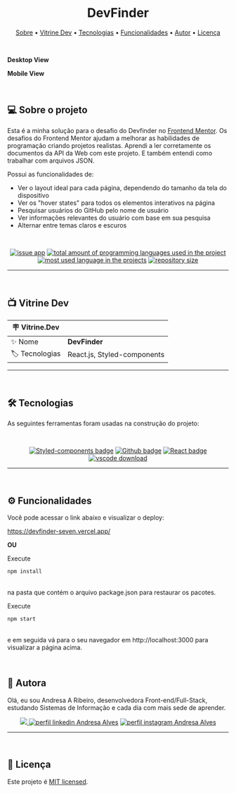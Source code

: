 <h1 align="center"> 
	 DevFinder
</h1>

<p align="center">
 <a href="#-sobre-o-projeto">Sobre</a> •
 <a href="#-vitrine-dev">Vitrine Dev</a> •
 <a href="#-tecnologias">Tecnologias</a> •
 <a href="#-funcionalidades">Funcionalidades</a> •
 <a href="#-autor">Autor</a> • 
 <a href="#-licença">Licença</a>
</p>

&nbsp;

**Desktop View**

**Mobile View** <br/>


&nbsp;
<a id="-sobre-o-projeto"></a>

## 💻 Sobre o projeto

Esta é a minha solução para o desafio do Devfinder no [Frontend Mentor](https://www.frontendmentor.io/challenges/github-user-search-app-Q09YOgaH6). Os desafios do Frontend Mentor ajudam a melhorar as habilidades de programação criando projetos realistas.
Aprendi a ler corretamente os documentos da API da Web com este projeto. E também entendi como trabalhar com arquivos JSON.


Possui as funcionalidades de:

- Ver o layout ideal para cada página, dependendo do tamanho da tela do dispositivo
- Ver os "hover states" para todos os elementos interativos na página
- Pesquisar usuários do GitHub pelo nome de usuário
- Ver informações relevantes do usuário com base em sua pesquisa
- Alternar entre temas claros e escuros

&nbsp;

<p align="center">
  <a href="https://github.com/Andresa-Alves-Ribeiro/devfinder/issues"><img src="https://img.shields.io/github/issues/Andresa-Alves-Ribeiro/devfinder" alt="issue app" /></a>
  <a href="https://github.com/Andresa-Alves-Ribeiro/devfinder"><img src="https://img.shields.io/github/languages/count/Andresa-Alves-Ribeiro/devfinder" alt="total amount of programming languages used in the project" /></a>
  <a href="https://github.com/Andresa-Alves-Ribeiro/devfinder"><img src="https://img.shields.io/github/languages/top/Andresa-Alves-Ribeiro/devfinder" alt="most used language in the projects" /></a>
  <a href="https://github.com/Andresa-Alves-Ribeiro/devfinder"><img src="https://img.shields.io/github/repo-size/Andresa-Alves-Ribeiro/devfinder" alt="repository size" /></a>
<p>

---

&nbsp;
<a id="-vitrine-dev"></a>

## 📺 Vitrine Dev

| :placard: Vitrine.Dev |                                                                                                                                                    |
| --------------------- | -------------------------------------------------------------------------------------------------------------------------------------------------- |
| :sparkles: Nome       | **DevFinder**                                                  |
| :label: Tecnologias   | React.js, Styled-components |

---

&nbsp;
<a id="-tecnologias"></a>

## 🛠 Tecnologias

As seguintes ferramentas foram usadas na construção do projeto:

&nbsp;

<p align="center">
  <a href= "https://www.styled-components.com/"><img alt="Styled-components badge" src="https://img.shields.io/static/v1?logoWidth=15&logoColor=FFC0CB&logo=styled-components&label=Style&message=Styled-Components&color=FFC0CB"></a>
  <a href= "https://docs.github.com/en/rest?apiVersion=2022-11-28"><img alt="Github badge" src="https://img.shields.io/static/v1?logoWidth=15&logoColor=3178c6&logo=github&label=Language&message=Github API&color=3178c6"></a>
  <a href= "https://reactjs.org/"><img alt="React badge" src="https://img.shields.io/static/v1?logoWidth=15&logoColor=61dafb&logo=geolocation&label=Framework&message=IP Geolocation&color=61dafb"></a>
  <a href= "https://code.visualstudio.com/download"><img alt="vscode download" src="https://img.shields.io/static/v1?logoWidth=15&logoColor=007ACC&logo=Visual Studio Code&label=IDE&message=Visual Studio Code&color=007ACC"></a>
</p>

---


&nbsp;
<a id="-funcionalidades"></a>

## ⚙️ Funcionalidades

Você pode acessar o link abaixo e visualizar o deploy:

https://devfinder-seven.vercel.app/

**OU**

Execute </br>
```bash
npm install
```
</br>
na pasta que contém o arquivo package.json para restaurar os pacotes. </br>

Execute
```bash
npm start
```
</br>
e em seguida vá para o seu navegador em http://localhost:3000 para visualizar a página acima.

&nbsp;
<a id="-autor"></a>

## 🦸 Autora

Olá, eu sou Andresa A Ribeiro, desenvolvedora Front-end/Full-Stack, estudando Sistemas de Informação e cada dia com mais sede de aprender.

<p align="center">
  <a href="mailto:andresa_15ga@hotmail.com"><img src="https://img.shields.io/static/v1?logoWidth=15&logoColor=ff69b4&logo=gmail&label=Outlook&message=andresa_15ga@hotmail.com&color=ff69b4" target="_blank">
  <a href= "https://www.linkedin.com/in/andresa-alves-ribeiro/"><img alt="perfil linkedin Andresa Alves" src="https://img.shields.io/static/v1?logoWidth=15&logoColor=0A66C2&logo=LinkedIn&label=LinkedIn&message=andresa-alves-ribeiro&color=0A66C2"></a>
  <a href= "https://www.instagram.com/dresa.alves/"><img alt="perfil instagram Andresa Alves" src="https://img.shields.io/static/v1?logoWidth=15&logoColor=E4405F&logo=Instagram&label=Instagram&message=@dresa.alves&color=E4405F"></a>
</p>

---

&nbsp;
<a id="-licença"></a>

## 📝 Licença

Este projeto é [MIT licensed](./LICENSE).